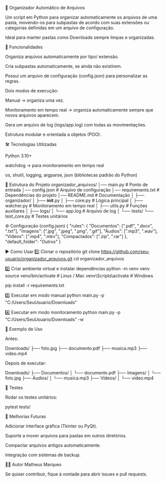 📂 Organizador Automático de Arquivos

Um script em Python para organizar automaticamente os arquivos de uma pasta, movendo-os para subpastas de acordo com suas extensões ou categorias definidas em um arquivo de configuração.

Ideal para manter pastas como Downloads sempre limpas e organizadas.

🚀 Funcionalidades

Organiza arquivos automaticamente por tipo/ extensão.

Cria subpastas automaticamente, se ainda não existirem.

Possui um arquivo de configuração (config.json) para personalizar as regras.

Dois modos de execução:

Manual → organiza uma vez.

Monitoramento em tempo real → organiza automaticamente sempre que novos arquivos aparecem.

Gera um arquivo de log (logs/app.log) com todas as movimentações.

Estrutura modular e orientada a objetos (POO).

🛠️ Tecnologias Utilizadas

Python 3.10+

watchdog
 → para monitoramento em tempo real

os, shutil, logging, argparse, json (bibliotecas padrão do Python)

📂 Estrutura do Projeto
organizador_arquivos/
│── main.py                 # Ponto de entrada
│── config.json             # Arquivo de configuração
│── requirements.txt        # Dependências do projeto
│── README.md               # Documentação
│
├── organizador/
│   ├── __init__.py
│   ├── core.py             # Lógica principal
│   ├── watcher.py          # Monitoramento em tempo real
│   ├── utils.py            # Funções auxiliares
│
├── logs/
│   └── app.log             # Arquivo de log
│
└── tests/
    └── test_core.py        # Testes unitários

⚙️ Configuração (config.json)
{
    "rules": {
        "Documentos": [".pdf", ".docx", ".txt"],
        "Imagens": [".jpg", ".jpeg", ".png", ".gif"],
        "Áudios": [".mp3", ".wav"],
        "Vídeos": [".mp4", ".mkv"],
        "Compactados": [".zip", ".rar"]
    },
    "default_folder": "Outros"
}

▶️ Como Usar
1️⃣ Clonar o repositório
git clone https://github.com/seu-usuario/organizador_arquivos.git
cd organizador_arquivos

2️⃣ Criar ambiente virtual e instalar dependências
python -m venv venv
source venv/bin/activate   # Linux / Mac
venv\Scripts\activate      # Windows

pip install -r requirements.txt

3️⃣ Executar em modo manual
python main.py -p "C:/Users/SeuUsuario/Downloads"

4️⃣ Executar em modo monitoramento
python main.py -p "C:/Users/SeuUsuario/Downloads" -w

📜 Exemplo de Uso

Antes:

Downloads/
├── foto.jpg
├── documento.pdf
├── musica.mp3
├── video.mp4


Depois de executar:

Downloads/
├── Documentos/
│   └── documento.pdf
├── Imagens/
│   └── foto.jpg
├── Áudios/
│   └── musica.mp3
├── Vídeos/
│   └── video.mp4

🧪 Testes

Rodar os testes unitários:

pytest tests/

📌 Melhorias Futuras

Adicionar interface gráfica (Tkinter ou PyQt).

Suporte a mover arquivos para pastas em outros diretórios.

Compactar arquivos antigos automaticamente.

Integração com sistemas de backup.

👨‍💻 Autor
Matheus Marques

Se quiser contribuir, fique à vontade para abrir issues e pull requests.